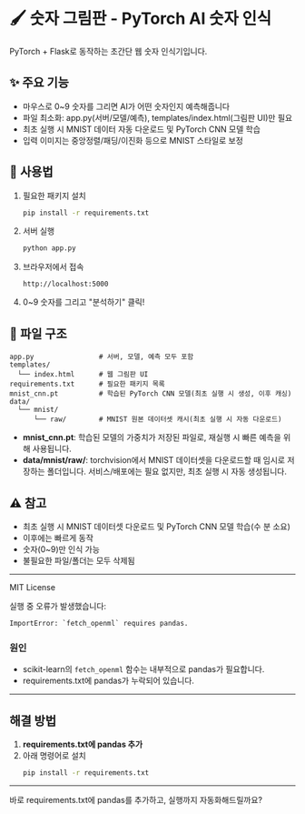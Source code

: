 # 🖌️ 숫자 그림판 - PyTorch AI 숫자 인식

PyTorch + Flask로 동작하는 초간단 웹 숫자 인식기입니다.

## ✨ 주요 기능
- 마우스로 0~9 숫자를 그리면 AI가 어떤 숫자인지 예측해줍니다
- 파일 최소화: app.py(서버/모델/예측), templates/index.html(그림판 UI)만 필요
- 최초 실행 시 MNIST 데이터 자동 다운로드 및 PyTorch CNN 모델 학습
- 입력 이미지는 중앙정렬/패딩/이진화 등으로 MNIST 스타일로 보정

## 🚀 사용법
1. 필요한 패키지 설치
   ```bash
   pip install -r requirements.txt
   ```
2. 서버 실행
   ```bash
   python app.py
   ```
3. 브라우저에서 접속
   ```
   http://localhost:5000
   ```
4. 0~9 숫자를 그리고 "분석하기" 클릭!

## 📁 파일 구조
```
app.py                # 서버, 모델, 예측 모두 포함
templates/
  └── index.html      # 웹 그림판 UI
requirements.txt      # 필요한 패키지 목록
mnist_cnn.pt          # 학습된 PyTorch CNN 모델(최초 실행 시 생성, 이후 캐싱)
data/
  └── mnist/
      └── raw/        # MNIST 원본 데이터셋 캐시(최초 실행 시 자동 다운로드)
```

- **mnist_cnn.pt**: 학습된 모델의 가중치가 저장된 파일로, 재실행 시 빠른 예측을 위해 사용됩니다.
- **data/mnist/raw/**: torchvision에서 MNIST 데이터셋을 다운로드할 때 임시로 저장하는 폴더입니다. 서비스/배포에는 필요 없지만, 최초 실행 시 자동 생성됩니다.

## ⚠️ 참고
- 최초 실행 시 MNIST 데이터셋 다운로드 및 PyTorch CNN 모델 학습(수 분 소요)
- 이후에는 빠르게 동작
- 숫자(0~9)만 인식 가능
- 불필요한 파일/폴더는 모두 삭제됨

---
MIT License

실행 중 오류가 발생했습니다:

```
ImportError: `fetch_openml` requires pandas.
```

### 원인
- scikit-learn의 `fetch_openml` 함수는 내부적으로 pandas가 필요합니다.
- requirements.txt에 pandas가 누락되어 있습니다.

---

## 해결 방법

1. **requirements.txt에 pandas 추가**
2. 아래 명령어로 설치
   ```bash
   pip install -r requirements.txt
   ```

---

바로 requirements.txt에 pandas를 추가하고, 실행까지 자동화해드릴까요? 